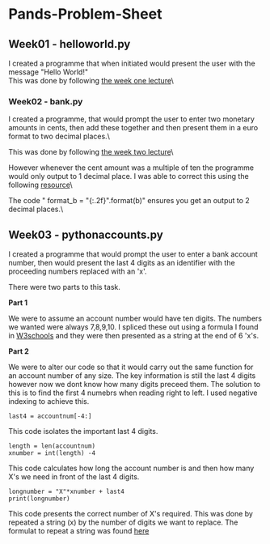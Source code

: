 # Pands-Problem-Sheet

## **Week01 - helloworld.py**

I created a programme that when initiated would present the user with the message "Hello World!"\
This was done by following [the week one lecture](https://web.microsoftstream.com/video/5db36fd4-f7b5-42dd-925f-87b7530c1b2f)\

### **Week02 - bank.py**

I created a programme, that would prompt the user to enter two monetary amounts in cents, then add these together and then present them in a euro format to two decimal places.\

This was done by following [the week two lecture](https://web.microsoftstream.com/video/a837d9b7-e63f-4df7-942f-461aade818e9)\

However whenever the cent amount was a multiple of ten the programme would only output to 1 decimal place. I was able to correct this using the following [resource](https://pythonguides.com/python-print-2-decimal-places/)\ 

The code " format_b = "{:.2f}".format(b)"  ensures you get an output to 2 decimal places.\

## **Week03 - pythonaccounts.py**

I created a programme that would prompt the user to enter a bank account number, then would present the last 4 digits as an identifier with the proceeding numbers replaced with an 'x'.

There were two parts to this task. 

**Part 1**

We were to assume an account number would have ten digits. The numbers we wanted were always 7,8,9,10. I spliced these out using a formula I found in [W3schools](https://www.w3schools.com/Python/python_strings_slicing.asp) and they were then presented as a string at the end of 6 'x's.

**Part 2**

We were to alter our code so that it would carry out the same function for an account number of any size.  The key information is still the last 4 digits however now we dont know how many digits preceed them. The solution to this is to find the first 4 numebrs when reading right to left. I used negative indexing to achieve this. 

``
last4 = accountnum[-4:]
``

This code isolates the important last 4 digits. 

```
length = len(accountnum)
xnumber = int(length) -4
```

This code calculates how long the account number is and then how many X's we need in front of the last 4 digits. 

```
longnumber = "X"*xnumber + last4
print(longnumber)
```


This code presents the correct number of X's required. This was done by repeated a string (x) by the number of digits we want to replace. The formulat to repeat a string was found [here](https://www.w3schools.in/python/repeat-string-in-python#:~:text=Sometimes%20we%20need%20to%20repeat,strings%20to%20a%20certain%20length)
